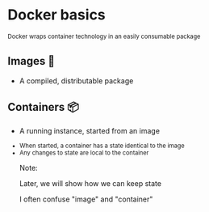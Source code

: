# Docker basics

<small>Docker wraps container technology in an easily consumable package</small>

<div class="container">
<div class="row">
<div class="col">
<h2>Images &#x1F304;</h2>

<ul>
<li>A compiled, distributable package</li>
</ul>

</div>
<div class="col">
<h2>Containers &#x1F4E6;</h2>

<ul>
<li>A running instance, started from an image</li>
</ul>

</div>
</div>
</div>

<small>
<ul>
<li> When started, a container has a state identical to the image</li>
<li> Any changes to state are local to the container</li>
</small>

Note:

Later, we will show how we can keep state

I often confuse "image" and "container"

